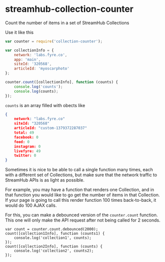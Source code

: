 # streamhub-collection-counter

Count the number of items in a set of StreamHub Collections

Use it like this

```javascript
var counter = require('collection-counter');

var collectionInfo = {
    network: 'labs.fyre.co',
    app: 'main',
    siteId: '320568',
    articleId: 'myoscarphoto'
};

counter.count([collectionInfo], function (counts) {
    console.log('counts');
    console.log(counts);
});
```
`counts` is an array filled with obects like

```json
{
    network: "labs.fyre.co"
    siteId: "320568"
    articleId: "custom-1379372287037"
    total: 49
    facebook: 0
    feed: 0
    instagram: 0
    livefyre: 49
    twitter: 0
}
```

Sometimes it is nice to be able to call a single function many times, each
with a different set of Collections, but make sure that the network traffic
to StreamHub APIs is as light as possible.

For example, you may have a function that renders one Collection, and in that
function you would like to go get the number of items in that Collection.
If your page is going to call this render function 100 times back-to-back,
it would do 100 AJAX calls.

For this, you can make a debounced version of the `counter.count` function.
This one will only make the API request after not being called for 2 seconds.

    var count = counter.count.debounced(2000);
    count([collection1Info], function (counts1) {
        console.log('collection1', counts);
    });
    count([collection2Info], function (counts) {
        console.log('collection2', counts2);
    });
